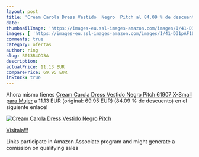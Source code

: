 ```yaml
---
layout: post
title: 'Cream Carola Dress Vestido  Negro  Pitch al 84.09 % de descuento'
date: 
thumbnailImage: 'https://images-eu.ssl-images-amazon.com/images/I/41-D31pAF1L._SL200_.jpg'
images: [ 'https://images-eu.ssl-images-amazon.com/images/I/41-D31pAF1L._SL200_.jpg' ]
comments: true
category: ofertas
author: ring
slug: B013R4OD3A
description:
actualPrice: 11.13 EUR
comparePrice: 69.95 EUR
inStock: true
---
```


Ahora mismo tienes [Cream Carola Dress Vestido  Negro  Pitch 61907   X-Small para Mujer](https://www.amazon.es/dp/B013R4OD3A/?tag=tolees-21) a 11.13 EUR (original: 69.95 EUR) (84.09 %  de descuento) en el siguiente enlace!

[![Cream Carola Dress Vestido  Negro  Pitch](https://images-eu.ssl-images-amazon.com/images/I/41-D31pAF1L._SL200_.jpg)](https://www.amazon.es/dp/B013R4OD3A/?tag=tolees-21)

[Visítala!!!](https://www.amazon.es/dp/B013R4OD3A/?tag=tolees-21)

Links participate in Amazon Associate program and might generate a comission on qualifying sales

